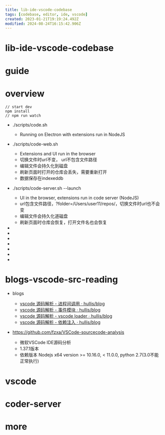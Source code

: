 ```yaml
---
title: lib-ide-vscode-codebase
tags: [codebase, editor, ide, vscode]
created: 2023-01-21T19:19:24.492Z
modified: 2024-08-24T16:15:42.906Z
---
```


# lib-ide-vscode-codebase

# guide

# overview

```JS
// start dev
npm install
// npm run watch
```

- ./scripts/code.sh
  - Running on Electron with extensions run in NodeJS
- ./scripts/code-web.sh
  - Extensions and UI run in the browser
  - 切换文件时url不变， url不包含文件路径
  - 编辑文件会持久化到磁盘
  - 刷新页面时打开的仓库会丢失，需要重新打开
  - 数据保存在indexeddb
- ./scripts/code-server.sh --launch
  - UI in the browser, extensions run in code server (NodeJS)
  - url包含文件路径，?folder=/Users/user11/repos/，切换文件时url也不会变
  - 编辑文件会持久化道磁盘
  - 刷新页面时仓库会恢复，打开文件名也会恢复

- 
- 
- 
- 
- 
- 
- 

# blogs-vscode-src-reading
- blogs
  - [vscode 源码解析 - 进程间调用 · hullis/blog](https://github.com/hullis/blog/issues/41)
  - [vscode 源码解析 - 事件模块 · hullis/blog](https://github.com/hullis/blog/issues/40)
  - [vscode 源码解析 - vscode loader · hullis/blog](https://github.com/hullis/blog/issues/43)
  - [vscode 源码解析 - 依赖注入 · hullis/blog](https://github.com/hullis/blog/issues/25)

- https://github.com/fzxa/VSCode-sourcecode-analysis
  - 微软VSCode IDE源码分析
  - 1.37.1版本
  - 依赖版本 Nodejs x64 version >= 10.16.0, < 11.0.0, python 2.7(3.0不能正常执行)
# vscode

# coder-server

# more
